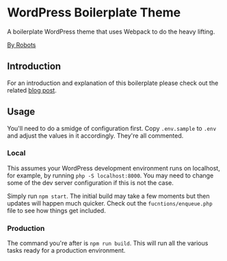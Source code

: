# WordPress Boilerplate Theme
A boilerplate WordPress theme that uses Webpack to do the heavy lifting.

[By Robots](https://by-robots.com)

## Introduction
For an introduction and explanation of this boilerplate please check out the
related [blog post](https://by-robots.com/2019/01/webpack-and-wordpress).

## Usage
You'll need to do a smidge of configuration first. Copy `.env.sample` to `.env`
and adjust the values in it accordingly. They're all commented.

### Local
This assumes your WordPress development environment runs on localhost, for
example, by running `php -S localhost:8000`. You may need to change some of the
dev server configuration if this is not the case.

Simply run `npm start`. The initial build may take a few moments but then
updates will happen much quicker. Check out the `fucntions/enqueue.php` file to
see how things get included.

### Production
The command you're after is `npm run build`. This will run all the various tasks
ready for a production environment.
